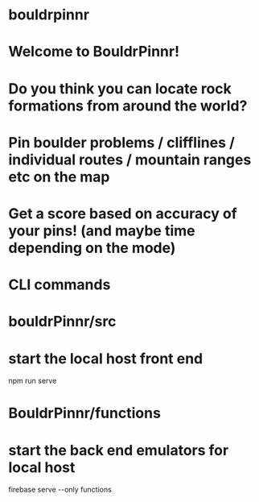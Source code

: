 # bouldrpinnr

# Welcome to BouldrPinnr!
# Do you think you can locate rock formations from around the world?
# Pin boulder problems / clifflines / individual routes / mountain ranges etc on the map
# Get a score based on accuracy of your pins! (and maybe time depending on the mode) 

# CLI commands 

# bouldrPinnr/src 

# start the local host front end
npm run serve



# BouldrPinnr/functions

# start the back end emulators for local host

firebase serve --only functions


